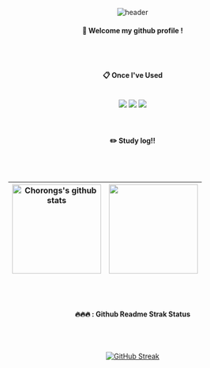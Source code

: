 <div align="center"> 
  
  ![header](https://capsule-render.vercel.app/api?type=Waving&color=012763&height=280&section=header&text=MyeongJun&fontColor=f0f2f5&fontSize=80&animation=fadeIn&fontAlignY=30)
  
####  :wave: Welcome my github profile !

  
 <br/>
 <br/>
  
####  :clipboard: Once I've Used 
  
 <br/>
  
<img src="https://img.shields.io/badge/JAVA-007396?style=for-the-badge&logo=Java&logoColor=white">
<img src="https://img.shields.io/badge/Spring-6DB33F?style=for-the-badge&logo=Spring&logoColor=white">
<img src="https://img.shields.io/badge/github-181717?style=for-the-badge&logo=github&logoColor=white">
 
   <br/>
   <br/>
  <br/>
 
  #### :pencil2: Study log!!
  <br/>
  <br/>

<table>
  <thead>
    <tr>
      <th>
<a href="https://github.com/chorongs"><img align="center" style="height:180px" src="https://github-readme-stats.vercel.app/api?username=chorongs&show_icons=true&include_all_commits=true&theme=nord&hide_border=true" alt="Chorongs's github stats" /></a>
        </a>
      </th>
      <th>
<a href="https://github.com/chorongs"><img align="center" style="height:180px" src="https://github-readme-stats.vercel.app/api/top-langs/?username=chorongs&layout=compact&theme=nord&hide_border=true" /></a>
      </th>
    </tr>
  </thead>
</table>
<br/>
<br/>

#### 🔥🔥🔥 : Github Readme Strak Status

<br/>
<br/>

[![GitHub Streak](https://streak-stats.demolab.com?user=chorongs&theme=dark&hide_border=true)](https://git.io/streak-stats)

</div>

